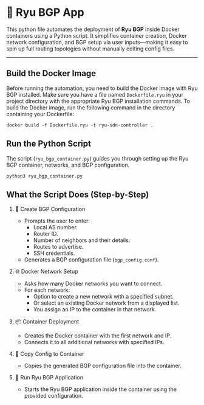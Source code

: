 # 🧠 Ryu BGP App

This python file automates the deployment of **Ryu BGP** inside Docker containers using a Python script. It simplifies container creation, Docker network configuration, and BGP setup via user inputs—making it easy to spin up full routing topologies without manually editing config files.

---

## Build the Docker Image

Before running the automation, you need to build the Docker image with Ryu BGP installed. Make sure you have a file named `Dockerfile.ryu` in your project directory with the appropriate Ryu BGP installation commands. To build the Docker image, run the following command in the directory containing your Dockerfile:
```
docker build -f Dockerfile.ryu -t ryu-sdn-controller .
```

## Run the Python Script
The script (`ryu_bgp_container.py`) guides you through setting up the Ryu BGP container, networks, and BGP configuration.
```
python3 ryu_bgp_container.py
```

## What the Script Does (Step-by-Step)
1. 📝 Create BGP Configuration
   - Prompts the user to enter:
     - Local AS number.
     - Router ID.
     - Number of neighbors and their details.
     - Routes to advertise.
     - SSH credentials.
   - Generates a BGP configuration file (`bgp_config.conf`).

2. 🌐 Docker Network Setup
   - Asks how many Docker networks you want to connect.
   - For each network:
     - Option to create a new network with a specified subnet.
     - Or select an existing Docker network from a displayed list.
     - You assign an IP to the container in that network.

3. 📦 Container Deployment
   - Creates the Docker container with the first network and IP.
   - Connects it to all additional networks with specified IPs.

4. 📁 Copy Config to Container
   - Copies the generated BGP configuration file into the container.

5. 🔄 Run Ryu BGP Application
   - Starts the Ryu BGP application inside the container using the provided configuration.

